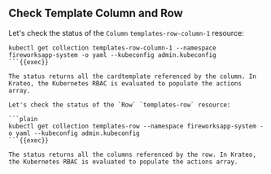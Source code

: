 ## Check Template Column and Row

Let's check the status of the `Column` `templates-row-column-1` resource:

```plain
kubectl get collection templates-row-column-1 --namespace fireworksapp-system -o yaml --kubeconfig admin.kubeconfig
```{{exec}}

The status returns all the cardtemplate referenced by the column. In Krateo, the Kubernetes RBAC is evaluated to populate the actions array.

Let's check the status of the `Row` `templates-row` resource:

```plain
kubectl get collection templates-row --namespace fireworksapp-system -o yaml --kubeconfig admin.kubeconfig
```{{exec}}

The status returns all the columns referenced by the row. In Krateo, the Kubernetes RBAC is evaluated to populate the actions array.
